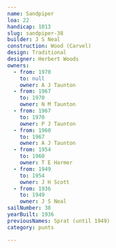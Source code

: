 ```yaml
---
name: Sandpiper
loa: 22
handicap: 1013
slug: sandpiper-38
builder: J S Neal
construction: Wood (Carvel)
design: Traditional
designer: Herbert Woods
owners:
  - from: 1970
    to: null
    owner: A J Taunton
  - from: 1967
    to: 1970
    owner: N M Taunton
  - from: 1967
    to: 1970
    owner: P J Taunton
  - from: 1960
    to: 1967
    owner: A J Taunton
  - from: 1954
    to: 1960
    owner: T E Harmer
  - from: 1949
    to: 1954
    owner: J H Scott
  - from: 1936
    to: 1949
    owner: J S Neal
sailNumber: 38
yearBuilt: 1936
previousNames: Sprat (until 1949)
category: punts

---
```

